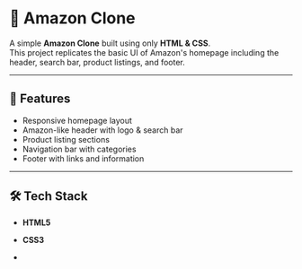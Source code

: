 # 🛒 Amazon Clone

A simple **Amazon Clone** built using only **HTML & CSS**.  
This project replicates the basic UI of Amazon's homepage including the header, search bar, product listings, and footer.  

---

## 🚀 Features
- Responsive homepage layout  
- Amazon-like header with logo & search bar  
- Product listing sections  
- Navigation bar with categories  
- Footer with links and information  

---

## 🛠️ Tech Stack
- **HTML5**  
- **CSS3**  

-
